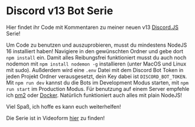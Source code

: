 # Discord v13 Bot Serie

Hier findet ihr Code mit Kommentaren zu meiner neuen v13 [Discord.JS](https://discord.js.org) Serie!

Um Code zu benutzen und auszuprobieren, musst du mindestens NodeJS 16 installiert haben! Navigiere in den gewünschten Ordner und gebe dort `npm install` ein. Damit alles Reibungsfrei funktioniert musst du auch noch nodemon mit `npm install nodemon -g` installieren (unter MacOS und Linux mit sudo). Außderdem wird eine `.env` Datei mit dem Discord Bot Token in jeden Projekt Ordner verausgesetzt, dein Key dabei ist `DISCORD_BOT_TOKEN`. Mit `npm run dev` kannst du die Bots im Development Modus starten, mit `npm run start` im Production Modus. Für benutzung auf einem Server empfehle ich [pm2](https://pm2.keymetrics.io/) oder [Docker](https://www.docker.com/). Natürlich funktioniert auch alles mit plain NodeJS!

Viel Spaß, ich hoffe es kann euch weiterhelfen!

Die Serie ist in Videoform [hier](https://www.youtube.com/playlist?list=PLZDERUytIKbSxE2RwkW-YK14J9-3QUftk) zu finden!